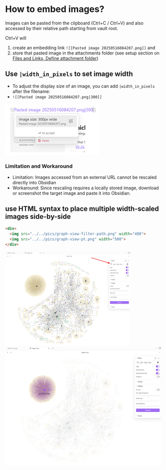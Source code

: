 # How to embed images?
Images can be pasted from the clipboard (Ctrl+C / Ctrl+V) and also accessed by their relative path starting from vault root. 

Ctrl+V will
1. create an embedding link `![[Pasted image 20250516084207.png]]` and
2. store that pasted image in the attachments folder (see setup section on [Files and Links, Define attachment folder](../setup.md#files-and-links-define-attachment-folder))

## Use `|width_in_pixels` to set image width
- To adjust the display size of an image, you can add `|width_in_pixels` after the filename: 
- `![[Pasted image 20250516084207.png|300]]`

<div>
  <img src="../../pics/image-width-in-pixels.png" width="300">
</div>

### Limitation and Workaround

- Limitation: Images accessed from an external URL cannot be rescaled directly into Obsidian
- Workaround: Since rescaling requires a locally stored image, download or screenshot the target image and paste it into Obsidian. 

## use HTML syntax to place multiple width-scaled images side-by-side

```html
<div>
  <img src="../../pics/graph-view-filter-path.png" width="400">
  <img src="../../pics/graph-view-pt.png" width="500">
</div>
```

<div>
  <img src="../../pics/graph-view-filter-path.png" width="400">
  <img src="../../pics/graph-view-pt.png" width="500">
</div>


